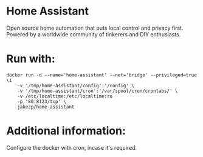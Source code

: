 # Home Assistant
Open source home automation that puts local control and privacy first. Powered by a worldwide community of tinkerers and DIY enthusiasts. 

# Run with:
```
docker run -d --name='home-assistant' --net='bridge' --privileged=true \i
    -v '/tmp/home-assistant/config':'/config' \
    -v '/tmp/home-assistant/cron':'/var/spool/cron/crontabs/' \
    -v /etc/localtime:/etc/localtime:ro
    -p '80:8123/tcp' \
    jakezp/home-assistant
```
# Additional information:
Configure the docker with cron, incase it's required.
